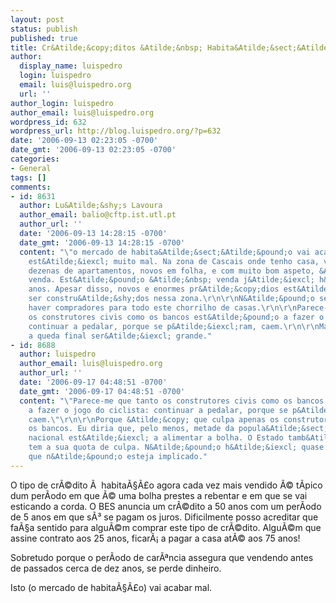 ```yaml
---
layout: post
status: publish
published: true
title: Cr&Atilde;&copy;ditos &Atilde;&nbsp; Habita&Atilde;&sect;&Atilde;&pound;o
author:
  display_name: luispedro
  login: luispedro
  email: luis@luispedro.org
  url: ''
author_login: luispedro
author_email: luis@luispedro.org
wordpress_id: 632
wordpress_url: http://blog.luispedro.org/?p=632
date: '2006-09-13 02:23:05 -0700'
date_gmt: '2006-09-13 02:23:05 -0700'
categories:
- General
tags: []
comments:
- id: 8631
  author: Lu&Atilde;&shy;s Lavoura
  author_email: balio@cftp.ist.utl.pt
  author_url: ''
  date: '2006-09-13 14:28:15 -0700'
  date_gmt: '2006-09-13 14:28:15 -0700'
  content: "\"o mercado de habita&Atilde;&sect;&Atilde;&pound;o vai acabar mal\"\r\n\r\nJ&Atilde;&iexcl;
    est&Atilde;&iexcl; muito mal. Na zona de Cascais onde tenho casa, v&Atilde;&ordf;em-se
    dezenas de apartamentos, novos em folha, e com muito bom aspeto, &Atilde;&nbsp;
    venda. Est&Atilde;&pound;o &Atilde;&nbsp; venda j&Atilde;&iexcl; h&Atilde;&iexcl;
    anos. Apesar disso, novos e enormes pr&Atilde;&copy;dios est&Atilde;&pound;o a
    ser constru&Atilde;&shy;dos nessa zona.\r\n\r\nN&Atilde;&pound;o sei onde ir&Atilde;&iexcl;
    haver compradores para todo este chorrilho de casas.\r\n\r\nParece-me que tanto
    os construtores civis como os bancos est&Atilde;&pound;o a fazer o jogo do ciclista:
    continuar a pedalar, porque se p&Atilde;&iexcl;ram, caem.\r\n\r\nMas, inevitavelmente,
    a queda final ser&Atilde;&iexcl; grande."
- id: 8688
  author: luispedro
  author_email: luis@luispedro.org
  author_url: ''
  date: '2006-09-17 04:48:51 -0700'
  date_gmt: '2006-09-17 04:48:51 -0700'
  content: "\"Parece-me que tanto os construtores civis como os bancos est&Atilde;&pound;o
    a fazer o jogo do ciclista: continuar a pedalar, porque se p&Atilde;&iexcl;ram,
    caem.\"\r\n\r\nPorque &Atilde;&copy; que culpa apenas os construtores civis e
    os bancos. Eu diria que, pelo menos, metade da popula&Atilde;&sect;&Atilde;&pound;o
    nacional est&Atilde;&iexcl; a alimentar a bolha. O Estado tamb&Atilde;&copy;m
    tem a sua quota de culpa. N&Atilde;&pound;o h&Atilde;&iexcl; quase actor importante
    que n&Atilde;&pound;o esteja implicado."
---
```

<p>O tipo de cr&Atilde;&copy;dito &Atilde;&nbsp; habita&Atilde;&sect;&Atilde;&pound;o agora cada vez mais vendido &Atilde;&copy; t&Atilde;&shy;pico dum per&Atilde;&shy;odo em que &Atilde;&copy; uma bolha prestes a rebentar e em que se vai esticando a corda. O BES anuncia um cr&Atilde;&copy;dito a 50 anos com um per&Atilde;&shy;odo de 5 anos em que s&Atilde;&sup3; se pagam os juros. Dificilmente posso acreditar que fa&Atilde;&sect;a sentido para algu&Atilde;&copy;m comprar este tipo de cr&Atilde;&copy;dito. Algu&Atilde;&copy;m que assine contrato aos 25 anos, ficar&Atilde;&iexcl; a pagar a casa at&Atilde;&copy; aos 75 anos!</p>
<p>Sobretudo porque o per&Atilde;&shy;odo de car&Atilde;&ordf;ncia assegura que vendendo antes de passados cerca de dez anos, se perde dinheiro.</p>
<p>Isto (o mercado de habita&Atilde;&sect;&Atilde;&pound;o) vai acabar mal.</p>
